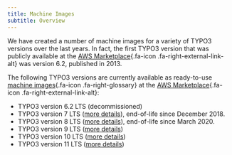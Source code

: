 ```yaml
---
title: Machine Images
subtitle: Overview
---
```


We have created a number of machine images for a variety of TYPO3 versions over the last years. In fact, the first TYPO3 version that was publicly available at the [AWS Marketplace](https://aws.amazon.com/marketplace/seller-profile?id=3c5e5f3c-d60e-4405-a9ca-aae8abfa3e2b){.fa-icon .fa-right-external-link-alt} was version 6.2, published in 2013.

The following TYPO3 versions are currently available as ready-to-use [machine images](../miscellaneous/glossary.md#machineimages){.fa-icon .fa-right-glossary} at the [AWS Marketplace](https://aws.amazon.com/marketplace/seller-profile?id=3c5e5f3c-d60e-4405-a9ca-aae8abfa3e2b){.fa-icon .fa-right-external-link-alt}:

* <span class="strikethrough">TYPO3 version 6.2 LTS</span> (decommissioned)
* TYPO3 version 7 LTS ([more details](typo3v7.md)), end-of-life since December 2018.
* TYPO3 version 8 LTS ([more details](typo3v8.md)), end-of-life since March 2020.
* TYPO3 version 9 LTS ([more details](typo3v9.md))
* TYPO3 version 10 LTS ([more details](typo3v10.md))
* TYPO3 version 11 LTS ([more details](typo3v11.md))
